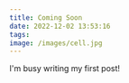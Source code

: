 ```yaml
---
title: Coming Soon
date: 2022-12-02 13:53:16
tags:
image: /images/cell.jpg
---
```


I'm busy writing my first post!
